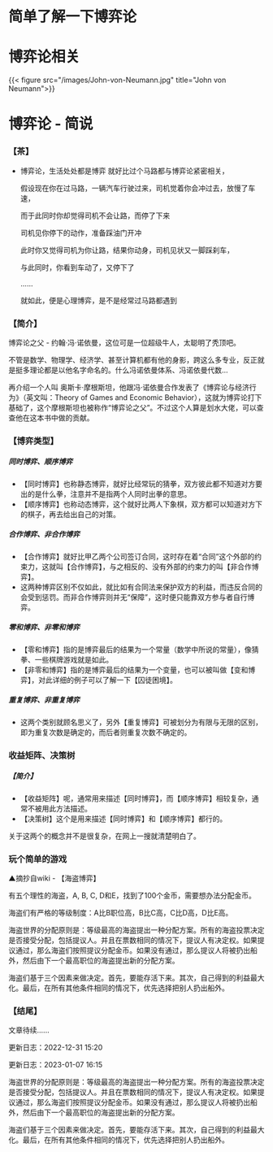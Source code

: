 # 简单了解一下博弈论


# 博弈论相关
{{< figure src="/images/John-von-Neumann.jpg" title="John von Neumann">}}

# 博弈论 - 简说

### 【茶】

* 博弈论，生活处处都是博弈   就好比过个马路都与博弈论紧密相关，

  假设现在你在过马路，一辆汽车行驶过来，司机觉着你会冲过去，放慢了车速，

  而于此同时你却觉得司机不会让路，而停了下来

  司机见你停下的动作，准备踩油门开冲

  此时你又觉得司机为你让路，结果你动身，司机见状又一脚踩刹车，

  与此同时，你看到车动了，又停下了

  ......

  就如此，便是心理博弈，是不是经常过马路都遇到

### 【简介】

博弈论之父 - 约翰·冯·诺依曼，这位可是一位超级牛人，太聪明了秃顶吧。

不管是数学、物理学、经济学、甚至计算机都有他的身影，跨这么多专业，反正就是挺多理论都是以他名字命名的。什么冯诺依曼体系、冯诺依曼代数...

再介绍一个人叫 奥斯卡·摩根斯坦，他跟冯·诺依曼合作发表了《博弈论与经济行为》（英文叫：Theory of Games and Economic Behavior），这就为博弈论打下基础了，这个摩根斯坦也被称作“博弈论之父”。不过这个人算是划水大佬，可以查查他在这本书中做的贡献。

### 【博弈类型】

##### 同时博弈、顺序博弈

* 【同时博弈】也称静态博弈，就好比经常玩的猜拳，双方彼此都不知道对方要出的是什么拳，注意并不是指两个人同时出拳的意思。
* 【顺序博弈】也称动态博弈，这个就好比两人下象棋，双方都可以知道对方下的棋子，再去给出自己的对策。

##### 合作博弈、非合作博弈

* 【合作博弈】就好比甲乙两个公司签订合同，这时存在着“合同”这个外部的约束力，这就叫【合作博弈】，与之相反的、没有外部的约束力的叫【非合作博弈】。
* 这两种博弈区别不仅如此，就比如有合同法来保护双方的利益，而违反合同的会受到惩罚。而非合作博弈则并无“保障”，这时便只能靠双方参与者自行博弈。

##### 零和博弈、非零和博弈

* 【零和博弈】指的是博弈最后的结果为一个常量（数学中所说的常量），像猜拳、一些棋牌游戏就是如此。
* 【非零和博弈】指的是博弈最后的结果为一个变量，也可以被叫做【变和博弈】，对此详细的例子可以了解一下【囚徒困境】。

##### 重复博弈、非重复博弈

* 这两个类别就顾名思义了，另外【重复博弈】可被划分为有限与无限的区别，即为重复次数是确定的，而后者则重复次数不确定的。

### 收益矩阵、决策树

##### 【简介】

* 【收益矩阵】呢，通常用来描述【同时博弈】，而【顺序博弈】相较复杂，通常不被用此方法描述。
* 【决策树】这个是用来描述【同时博弈】和【顺序博弈】都行的。

关于这两个的概念并不是很复杂，在网上一搜就清楚明白了。

### 玩个简单的游戏

▲摘抄自wiki - 【海盗博弈】

有五个理性的海盗，A, B, C, D和E，找到了100个金币，需要想办法分配金币。

海盗们有严格的等级制度：A比B职位高，B比C高，C比D高，D比E高。

海盗世界的分配原则是：等级最高的海盗提出一种分配方案。所有的海盗投票决定是否接受分配，包括提议人。并且在票数相同的情况下，提议人有决定权。如果提议通过，那么海盗们按照提议分配金币。如果没有通过，那么提议人将被扔出船外，然后由下一个最高职位的海盗提出新的分配方案。

海盗们基于三个因素来做决定。首先，要能存活下来。其次，自己得到的利益最大化。最后，在所有其他条件相同的情况下，优先选择把别人扔出船外。

### 【结尾】

文章待续......

更新日志：2022-12-31 15:20

更新日志：2023-01-07 16:15

海盗世界的分配原则是：等级最高的海盗提出一种分配方案。所有的海盗投票决定是否接受分配，包括提议人。并且在票数相同的情况下，提议人有决定权。如果提议通过，那么海盗们按照提议分配金币。如果没有通过，那么提议人将被扔出船外，然后由下一个最高职位的海盗提出新的分配方案。

海盗们基于三个因素来做决定。首先，要能存活下来。其次，自己得到的利益最大化。最后，在所有其他条件相同的情况下，优先选择把别人扔出船外。

‍

